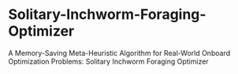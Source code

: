 # Solitary-Inchworm-Foraging-Optimizer
A Memory-Saving Meta-Heuristic Algorithm for Real-World Onboard Optimization Problems: Solitary Inchworm Foraging Optimizer